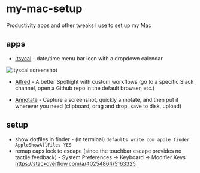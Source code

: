 # my-mac-setup
Productivity apps and other tweaks I use to set up my Mac

## apps

* [Itsycal](https://www.mowglii.com/itsycal/datetime.html) - date/time menu bar icon with a dropdown calendar

![ityscal screenshot](https://www.mowglii.com/itsycal/itsycalbanner2.png)

* [Alfred](https://www.alfredapp.com/) - A better Spotlight with custom workflows (go to a specific Slack channel, open a Github repo in the default browser, etc.)

* [Annotate](https://itunes.apple.com/us/app/annotate-capture-and-share/id918207447?mt=12) - Capture a screenshot, quickly annotate, and then put it wherever you need (clipboard, drag and drop, save to disk, upload)

## setup

* show dotfiles in finder - (in terminal) `defaults write com.apple.finder AppleShowAllFiles YES`
* remap caps lock to escape (since the touchbar escape provides no tactile feedback) - System Preferences -> Keyboard -> Modifier Keys https://stackoverflow.com/a/40254864/5163325
